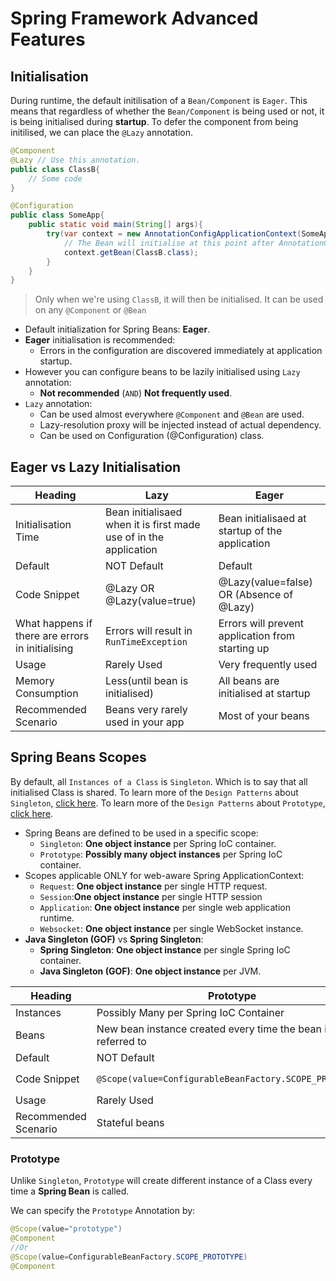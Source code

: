# Spring Framework Advanced Features

## Initialisation

During runtime, the default initilisation of a `Bean/Component` is `Eager`. This means that regardless of whether the `Bean/Component` is being used or not, it is being initialised during **startup**. To defer the component from being initilised, we can place the `@Lazy` annotation.

```Java
@Component
@Lazy // Use this annotation.
public class ClassB{
    // Some code
}

@Configuration
public class SomeApp{
    public static void main(String[] args){
        try(var context = new AnnotationConfigApplicationContext(SomeApp.class)){
            // The Bean will initialise at this point after AnnotationConfigApplicationContext
            context.getBean(ClassB.class);
        }
    }
}
```

> Only when we're using `ClassB`, it will then be initialised. It can be used on any `@Component` or `@Bean`

- Default initialization for Spring Beans: **Eager**.
- **Eager** initialisation is recommended:
  - Errors in the configuration are discovered immediately at application startup.
- However you can configure beans to be lazily initialised using `Lazy` annotation:
  - **Not recommended** (`AND`) **Not frequently used**.
- `Lazy` annotation:
  - Can be used almost everywhere `@Component` and `@Bean` are used.
  - Lazy-resolution proxy will be injected instead of actual dependency.
  - Can be used on Configuration (@Configuration) class.

## Eager vs Lazy Initialisation

| Heading                                          | Lazy                                                              | Eager                                            |
| ------------------------------------------------ | ----------------------------------------------------------------- | ------------------------------------------------ |
| Initialisation Time                              | Bean initialisaed when it is first made use of in the application | Bean initialisaed at startup of the application  |
| Default                                          | NOT Default                                                       | Default                                          |
| Code Snippet                                     | @Lazy OR @Lazy(value=true)                                        | @Lazy(value=false) OR (Absence of @Lazy)         |
| What happens if there are errors in initialising | Errors will result in `RunTimeException`                          | Errors will prevent application from starting up |
| Usage                                            | Rarely Used                                                       | Very frequently used                             |
| Memory Consumption                               | Less(until bean is initialised)                                   | All beans are initialised at startup             |
| Recommended Scenario                             | Beans very rarely used in your app                                | Most of your beans                               |

## Spring Beans Scopes

By default, all `Instances of a Class` is `Singleton`. Which is to say that all initialised Class is shared.
To learn more of the `Design Patterns` about `Singleton`, [click here](https://refactoring.guru/design-patterns/singleton).
To learn more of the `Design Patterns` about `Prototype`, [click here](https://refactoring.guru/design-patterns/prototype).

- Spring Beans are defined to be used in a specific scope:
  - `Singleton`: **One object instance** per Spring IoC container.
  - `Prototype`: **Possibly many object instances** per Spring IoC container.
- Scopes applicable ONLY for web-aware Spring ApplicationContext:
  - `Request`: **One object instance** per single HTTP request.
  - `Session`:**One object instance** per single HTTP session
  - `Application`: **One object instance** per single web application runtime.
  - `Websocket`: **One object instance** per single WebSocket instance.
- **Java Singleton (GOF)** vs **Spring Singleton**:
  - **Spring Singleton**: **One object instance** per single Spring IoC container.
  - **Java Singleton (GOF)**: **One object instance** per JVM.

| Heading              | Prototype                                                    | Singleton                                                               |
| -------------------- | ------------------------------------------------------------ | ----------------------------------------------------------------------- |
| Instances            | Possibly Many per Spring IoC Container                       | One per Spring IoC Container                                            |
| Beans                | New bean instance created every time the bean is referred to | Same bean instance reused                                               |
| Default              | NOT Default                                                  | Default                                                                 |
| Code Snippet         | `@Scope(value=ConfigurableBeanFactory.SCOPE_PROTOTYPE)`      | `@Scope(value=ConfigurableBeanFactory.SCOPE_SINGLETON)` OR (By Default) |
| Usage                | Rarely Used                                                  | Very frequently used                                                    |
| Recommended Scenario | Stateful beans                                               | Stateless beans                                                         |

### Prototype

Unlike `Singleton`, `Prototype` will create different instance of a Class every time a **Spring Bean** is called.

We can specify the `Prototype` Annotation by:

```Java
@Scope(value="prototype")
@Component
//Or
@Scope(value=ConfigurableBeanFactory.SCOPE_PROTOTYPE)
@Component
```
